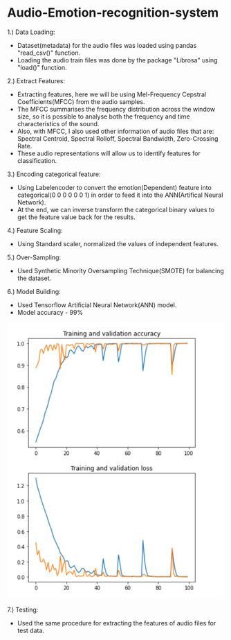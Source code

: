 # Audio-Emotion-recognition-system
1.) Data Loading:
* Dataset(metadata) for the audio files was loaded using pandas "read_csv()" function.
* Loading the audio train files was done by the package "Librosa" using "load()" function.

2.) Extract Features:
* Extracting features, here we will be using Mel-Frequency Cepstral Coefficients(MFCC) from the audio samples. 
* The MFCC summarises the frequency distribution across the window size, so it is possible to analyse both the frequency and time characteristics of the sound. 
* Also, with MFCC, I also used other information of audio files that are: Spectral Centroid, Spectral Rolloff, Spectral Bandwidth, Zero-Crossing Rate.
* These audio representations will allow us to identify features for classification.

3.) Encoding categorical feature:
* Using Labelencoder to convert the emotion(Dependent) feature into categorical(0 0 0 0 0 0 1) in order to feed it into the ANN(Artifical Neural Network).
* At the end, we can inverse transform the categorical binary values to get the feature value back for the results.

4.) Feature Scaling:
* Using Standard scaler, normalized the values of independent features.

5.) Over-Sampling:
* Used Synthetic Minority Oversampling Technique(SMOTE) for balancing the dataset.

6.) Model Building:
* Used Tensorflow Artificial Neural Network(ANN) model.
* Model accuracy - 99%

<img src="https://github.com/bhatt-priyadutt/priyadutt-portfolio/blob/main/images/emotion.png" />

7.) Testing:
* Used the same procedure for extracting the features of audio files for test data.

